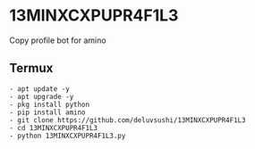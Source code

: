 # 13MINXCXPUPR4F1L3
Copy profile bot for amino

## Termux
```shell
- apt update -y
- apt upgrade -y
- pkg install python
- pip install amino
- git clone https://github.com/deluvsushi/13MINXCXPUPR4F1L3
- cd 13MINXCXPUPR4F1L3
- python 13MINXCXPUPR4F1L3.py
```
